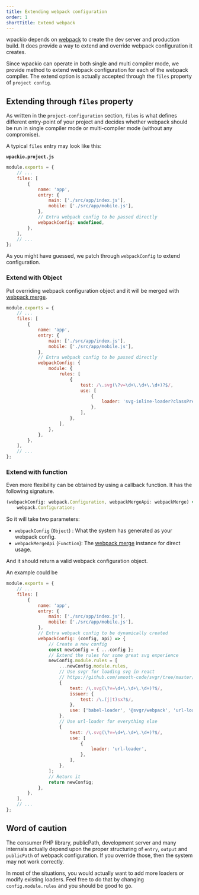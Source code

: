 ```yaml
---
title: Extending webpack configuration
order: 1
shortTitle: Extend webpack
---
```


wpackio depends on [webpack](https://webpack.js.org) to create the dev server
and production build. It does provide a way to extend and override webpack
configuration it creates.

Since wpackio can operate in both single and multi compiler mode, we provide
method to extend webpack configuration for each of the webpack compiler. The
extend option is actually accepted through the `files` property of `project config`.

## Extending through `files` property

As written in the `project-configuration` section, `files` is what defines different
entry-point of your project and decides whether webpack should be run in single
compiler mode or multi-compiler mode (without any compromise).

A typical `files` entry may look like this:

**`wpackio.project.js`**

```js
module.exports = {
	// ...
	files: [
		{
			name: 'app',
			entry: {
				main: ['./src/app/index.js'],
				mobile: ['./src/app/mobile.js'],
			},
			// Extra webpack config to be passed directly
			webpackConfig: undefined,
		},
	],
	// ...
};
```

As you might have guessed, we patch through `webpackConfig` to extend configuration.

### Extend with Object

Put overriding webpack configuration object and it will be merged with
[webpack merge](https://github.com/survivejs/webpack-merge).

```js
module.exports = {
	// ...
	files: [
		{
			name: 'app',
			entry: {
				main: ['./src/app/index.js'],
				mobile: ['./src/app/mobile.js'],
			},
			// Extra webpack config to be passed directly
			webpackConfig: {
				module: {
					rules: [
						{
							test: /\.svg(\?v=\d+\.\d+\.\d+)?$/,
							use: [
								{
									loader: 'svg-inline-loader?classPrefix',
								},
							],
						},
					],
				},
			},
		},
	],
	// ...
};
```

### Extend with function

Even more flexibility can be obtained by using a callback function. It has the
following signature.

```ts
(webpackConfig: webpack.Configuration, webpackMergeApi: webpackMerge) =>
	webpack.Configuration;
```

So it will take two parameters:

-   `webpackConfig` (`Object`) : What the system has generated as your webpack
    config.
-   `webpackMergeApi` (`Function`): The [webpack merge](https://github.com/survivejs/webpack-merge)
    instance for direct usage.

And it should return a valid webpack configuration object.

An example could be

```js
module.exports = {
	// ...
	files: [
		{
			name: 'app',
			entry: {
				main: ['./src/app/index.js'],
				mobile: ['./src/app/mobile.js'],
			},
			// Extra webpack config to be dynamically created
			webpackConfig: (config, api) => {
				// Create a new config
				const newConfig = { ...config };
				// Extend the rules for some great svg experience
				newConfig.module.rules = [
					...newConfig.module.rules,
					// Use svgr for loading svg in react
					// https://github.com/smooth-code/svgr/tree/master/packages/webpack#handle-svg-in-css-sass-or-less
					{
						test: /\.svg(\?v=\d+\.\d+\.\d+)?$/,
						issuer: {
							test: /\.(j|t)sx?$/,
						},
						use: ['babel-loader', '@svgr/webpack', 'url-loader'],
					},
					// Use url-loader for everything else
					{
						test: /\.svg(\?v=\d+\.\d+\.\d+)?$/,
						use: [
							{
								loader: 'url-loader',
							},
						],
					},
				];
				// Return it
				return newConfig;
			},
		},
	],
	// ...
};
```

## Word of caution

The consumer PHP library, publicPath, development server and many internals
actually depend upon the proper structuring of `entry`, `output` and `publicPath`
of webpack configuration. If you override those, then the system may not work
correctly.

In most of the situations, you would actually want to add more loaders or modify
existing loaders. Feel free to do that by changing `config.module.rules` and
you should be good to go.
